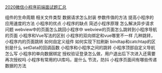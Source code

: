 [2020微信小程序前端面试题汇总](https://blog.csdn.net/guopeisi/article/details/104890221)


组件的生命周期
相关文件类型
数据请求怎么封装
参数传值的方法
提高小程序的应用速度的方法
小程序的优点
小程序的缺点
简述小程序原理
怎么解决异步请求问题
webview中的页面怎么跳回小程序中
webview的页面怎么跳转到小程序导航的页面
小程序和Vue写法的区别
小程序的双向绑定和vue哪里不一样
几种跳转，小程序内的页面跳转
如何自定义组件
如何实现下拉刷新
bindtap和catchtap的区别是什么
setData的回调函数
小程序和小程序之间的跳转
小程序顶部自定义导航怎么写
小程序的单向数据绑定
授权验证登录怎么做，用户退出后下次进入还需要再次授权吗
小程序有常用的UI库吗，是什么
节流，防抖
小程序页面间有哪些传递数据的方法